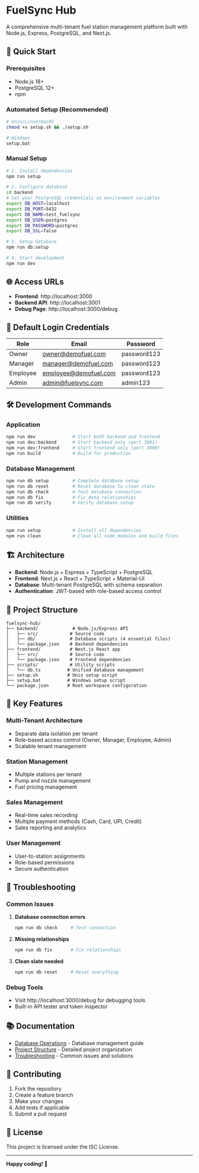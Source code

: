 # FuelSync Hub

A comprehensive multi-tenant fuel station management platform built with Node.js, Express, PostgreSQL, and Next.js.

## 🚀 Quick Start

### Prerequisites
- Node.js 18+
- PostgreSQL 12+
- npm

### Automated Setup (Recommended)

```bash
# Unix/Linux/macOS
chmod +x setup.sh && ./setup.sh

# Windows
setup.bat
```

### Manual Setup

```bash
# 1. Install dependencies
npm run setup

# 2. Configure database
cd backend
# Set your PostgreSQL credentials as environment variables
export DB_HOST=localhost
export DB_PORT=5432
export DB_NAME=test_fuelsync
export DB_USER=postgres
export DB_PASSWORD=postgres
export DB_SSL=false

# 3. Setup database
npm run db:setup

# 4. Start development
npm run dev
```

## 🌐 Access URLs

- **Frontend**: http://localhost:3000
- **Backend API**: http://localhost:3001
- **Debug Page**: http://localhost:3000/debug

## 🔐 Default Login Credentials

| Role | Email | Password |
|------|-------|----------|
| Owner | owner@demofuel.com | password123 |
| Manager | manager@demofuel.com | password123 |
| Employee | employee@demofuel.com | password123 |
| Admin | admin@fuelsync.com | admin123 |

## 🛠️ Development Commands

### Application
```bash
npm run dev              # Start both backend and frontend
npm run dev:backend      # Start backend only (port 3001)
npm run dev:frontend     # Start frontend only (port 3000)
npm run build            # Build for production
```

### Database Management
```bash
npm run db setup         # Complete database setup
npm run db reset         # Reset database to clean state
npm run db check         # Test database connection
npm run db fix           # Fix data relationships
npm run db verify        # Verify database setup
```

### Utilities
```bash
npm run setup            # Install all dependencies
npm run clean            # Clean all node_modules and build files
```

## 🏗️ Architecture

- **Backend**: Node.js + Express + TypeScript + PostgreSQL
- **Frontend**: Next.js + React + TypeScript + Material-UI
- **Database**: Multi-tenant PostgreSQL with schema separation
- **Authentication**: JWT-based with role-based access control

## 📁 Project Structure

```
fuelsync-hub/
├── backend/             # Node.js/Express API
│   ├── src/            # Source code
│   ├── db/             # Database scripts (4 essential files)
│   └── package.json    # Backend dependencies
├── frontend/           # Next.js React app
│   ├── src/            # Source code
│   └── package.json    # Frontend dependencies
├── scripts/            # Utility scripts
│   └── db.ts          # Unified database management
├── setup.sh           # Unix setup script
├── setup.bat          # Windows setup script
└── package.json       # Root workspace configuration
```

## 🔧 Key Features

### Multi-Tenant Architecture
- Separate data isolation per tenant
- Role-based access control (Owner, Manager, Employee, Admin)
- Scalable tenant management

### Station Management
- Multiple stations per tenant
- Pump and nozzle management
- Fuel pricing management

### Sales Management
- Real-time sales recording
- Multiple payment methods (Cash, Card, UPI, Credit)
- Sales reporting and analytics

### User Management
- User-to-station assignments
- Role-based permissions
- Secure authentication

## 🐛 Troubleshooting

### Common Issues

1. **Database connection errors**
   ```bash
   npm run db check     # Test connection
   ```

2. **Missing relationships**
   ```bash
   npm run db fix       # Fix relationships
   ```

3. **Clean slate needed**
   ```bash
   npm run db reset     # Reset everything
   ```

### Debug Tools
- Visit http://localhost:3000/debug for debugging tools
- Built-in API tester and token inspector

## 📚 Documentation

- [Database Operations](DATABASE_OPERATIONS.md) - Database management guide
- [Project Structure](PROJECT_STRUCTURE.md) - Detailed project organization
- [Troubleshooting](TROUBLESHOOTING.md) - Common issues and solutions

## 🤝 Contributing

1. Fork the repository
2. Create a feature branch
3. Make your changes
4. Add tests if applicable
5. Submit a pull request

## 📄 License

This project is licensed under the ISC License.

---

**Happy coding! 🚀**